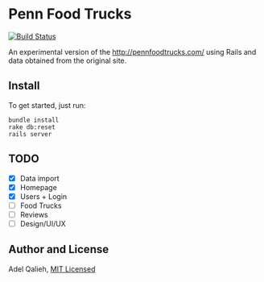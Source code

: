# Penn Food Trucks

[![Build Status](https://travis-ci.org/adelq/pennfoodtrucks.svg?branch=master)](https://travis-ci.org/adelq/pennfoodtrucks)

An experimental version of the http://pennfoodtrucks.com/ using Rails and data
obtained from the original site.

## Install

To get started, just run:

    bundle install
    rake db:reset
    rails server

## TODO

 - [X] Data import
 - [X] Homepage
 - [X] Users + Login
 - [ ] Food Trucks
 - [ ] Reviews
 - [ ] Design/UI/UX

## Author and License

Adel Qalieh, [MIT Licensed](LICENSE)
